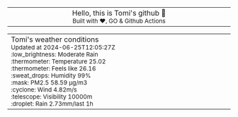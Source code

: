 
<div align="center">
<table>
<tbody>
<td align="center">
<img width="2000" height="0"><br>
Hello, this is Tomi's github 👋<br>
<sup>Built with ❤️, GO & Github Actions</sup><br>
<img width="2000" height="0">
</td>
</tbody>
</table>
</div>
<table>
<tbody>
<td align="left">
<img width="2000" height="0"><br>
Tomi's weather conditions<br>
<sup>Updated at 2024-06-25T12:05:27Z</sup><br>
<sup>:low_brightness: Moderate Rain</sup><br>
<sup>:thermometer: Temperature 25.02 </sup><br>
<sup>:thermometer: Feels like 26.16</sup><br>
<sup>:sweat_drops: Humidity 99%</sup><br>
<sup>:mask: PM2.5 58.59 μg/m3</sup><br>
<sup>:cyclone: Wind 4.82m/s </sup><br>
<sup>:telescope: Visibility 10000m </sup><br>
<sup>:droplet: Rain 2.73mm/last 1h </sup><br>
<img width="2000" height="0">
</td>
<td align="left">
<img width="2000" height="0"><br>
<br>
<img width="2000" height="0">
</td>
</tbody>
</table>
</div>
    